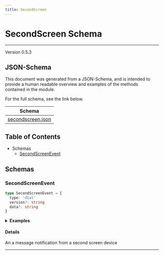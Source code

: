 ```yaml
---
title: SecondScreen
---
```

# SecondScreen Schema
---
Version 0.5.3


## JSON-Schema
This document was generated from a JSON-Schema, and is intended to provide a human readable overview and examples of the methods contained in the module.

For the full schema, see the link below.

| Schema |
|--------|
| [secondscreen.json](https://github.com/rdkcentral/firebolt-openrpc/blob/feature/badger-parity/src/schemas/secondscreen.json) |

## Table of Contents
 
 - Schemas
    - [SecondScreenEvent](#secondscreenevent)

## Schemas

### SecondScreenEvent

```typescript
type SecondScreenEvent = {
  type: 'dial'
  version?: string
  data?: string
}
```




<details>
  <summary><b>Examples</b></summary>

```json
```

</details>

#### Details

An a message notification from a second screen device

---


